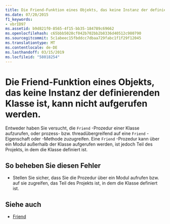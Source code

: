 ```yaml
---
title: Die Friend-Funktion eines Objekts, das keine Instanz der definierenden Klasse ist, kann nicht aufgerufen werden.
ms.date: 07/20/2015
f1_keywords:
- vbrID97
ms.assetid: b9d821f0-8565-4f15-bb35-184789c69662
ms.openlocfilehash: c65bbb5028cf042b702bb2b8336d40512c980790
ms.sourcegitcommit: 5c1abeec15fbddcc7dbaa729fabc1f1f29f12045
ms.translationtype: MT
ms.contentlocale: de-DE
ms.lasthandoff: 03/15/2019
ms.locfileid: "58018254"
---
```

# <a name="cannot-call-friend-function-on-object-which-is-not-an-instance-of-defining-class"></a>Die Friend-Funktion eines Objekts, das keine Instanz der definierenden Klasse ist, kann nicht aufgerufen werden.
Entweder haben Sie versucht, die `Friend` -Prozedur einer Klasse aufzurufen, oder prozess- bzw. threadübergreifend auf eine `Friend` -Eigenschaft oder -Methode zuzugreifen. Eine `Friend` -Prozedur kann über ein Modul außerhalb der Klasse aufgerufen werden, ist jedoch Teil des Projekts, in dem die Klasse definiert ist.  
  
## <a name="to-correct-this-error"></a>So beheben Sie diesen Fehler  
  
-   Stellen Sie sicher, dass Sie die Prozedur über ein Modul aufrufen bzw. auf sie zugreifen, das Teil des Projekts ist, in dem die Klasse definiert ist.  
  
## <a name="see-also"></a>Siehe auch

- [Friend](../../visual-basic/language-reference/modifiers/friend.md)
